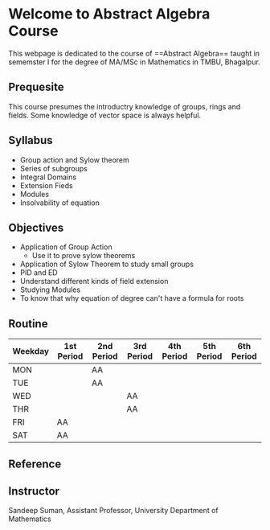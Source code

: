# Welcome to Abstract Algebra Course

This webpage is dedicated to the course of ==Abstract Algebra== taught in sememster I for the degree of MA/MSc in Mathematics in TMBU, Bhagalpur.

## Prequesite 

This course presumes the introductry knowledge of groups, rings and fields. Some knowledge of vector space is always helpful.

## Syllabus

- Group action and Sylow theorem
- Series of subgroups
- Integral Domains
- Extension Fieds
- Modules
- Insolvability of equation
    
## Objectives

- Application of Group Action
    + Use it to prove sylow theorems
- Application of Sylow Theorem to study small groups
- PID and ED
- Understand different kinds of field extension
- Studying Modules
- To know that why equation of degree can't have a formula for roots


## Routine

| Weekday 	| 1st Period 	| 2nd Period 	| 3rd Period 	| 4th Period 	| 5th Period 	| 6th Period 	|
|---------	|------------	|------------	|------------	|------------	|------------	|------------	|
| MON     	|            	| AA         	|            	|            	|            	|            	|
| TUE     	|            	| AA         	|           	|            	|            	|            	|
| WED     	|            	|            	| AA          	|            	|            	|            	|
| THR     	|           	|            	| AA         	|            	|            	|            	|
| FRI     	| AA         	|           	|            	|            	|            	|            	|
| SAT     	| AA         	|           	|            	|            	|            	|            	|
    
## Reference

## Instructor 

Sandeep Suman, Assistant Professor, University Department of Mathematics


    
    
    
    
    